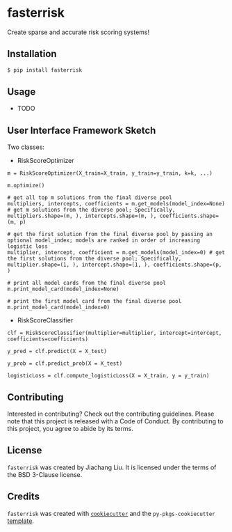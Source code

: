 # fasterrisk

Create sparse and accurate risk scoring systems!

## Installation

```bash
$ pip install fasterrisk
```

## Usage

- TODO

## User Interface Framework Sketch

Two classes:
- RiskScoreOptimizer
```
m = RiskScoreOptimizer(X_train=X_train, y_train=y_train, k=k, ...)

m.optimize()

# get all top m solutions from the final diverse pool
multipliers, intercepts, coefficients = m.get_models(model_index=None) # get m solutions from the diverse pool; Specifically, multipliers.shape=(m, ), intercepts.shape=(m, ), coefficients.shape=(m, p)

# get the first solution from the final diverse pool by passing an optional model_index; models are ranked in order of increasing logistic loss
multiplier, intercept, coefficient = m.get_models(model_index=0) # get the first solutions from the diverse pool; Specifically, multiplier.shape=(1, ), intercept.shape=(1, ), coefficients.shape=(p, )

# print all model cards from the final diverse pool
m.print_model_card(model_index=None) 

# print the first model card from the final diverse pool
m.print_model_card(model_index=0) 
```

- RiskScoreClassifier
```
clf = RiskScoreClassifier(multiplier=multiplier, intercept=intercept, coefficients=coefficients)

y_pred = clf.predict(X = X_test)

y_prob = clf.predict_prob(X = X_test)

logisticLoss = clf.compute_logisticLoss(X = X_train, y = y_train)
```


## Contributing

Interested in contributing? Check out the contributing guidelines. Please note that this project is released with a Code of Conduct. By contributing to this project, you agree to abide by its terms.

## License

`fasterrisk` was created by Jiachang Liu. It is licensed under the terms of the BSD 3-Clause license.

## Credits

`fasterrisk` was created with [`cookiecutter`](https://cookiecutter.readthedocs.io/en/latest/) and the `py-pkgs-cookiecutter` [template](https://github.com/py-pkgs/py-pkgs-cookiecutter).
